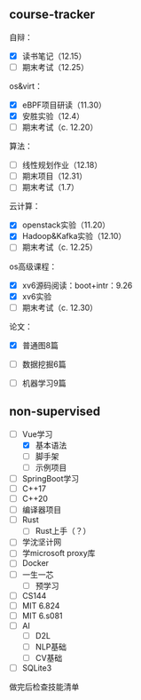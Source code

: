 
## course-tracker

自辩：
- [x] 读书笔记（12.15）
- [ ] 期末考试（12.25）

os&virt：
- [x] eBPF项目研读（11.30）
- [x] 安胜实验（12.4）
- [ ] 期末考试（c. 12.20）

算法：
- [ ] 线性规划作业（12.18）
- [ ] 期末项目（12.31）
- [ ] 期末考试（1.7）

云计算：
- [x] openstack实验（11.20）
- [x] Hadoop&Kafka实验（12.10）
- [ ] 期末考试（c. 12.25）

os高级课程：
- [x] xv6源码阅读：boot+intr：9.26
- [x] xv6实验
- [ ] 期末考试（c. 12.30）

论文：
- [x] 普通图8篇
- [ ] 数据挖掘6篇
- [ ] 机器学习9篇



## non-supervised

- [ ] Vue学习
	- [x] 基本语法
	- [ ] 脚手架
	- [ ] 示例项目
- [ ] SpringBoot学习
- [ ] C++17
- [ ] C++20
- [ ] 编译器项目
- [ ] Rust
	- [ ] Rust上手（？）
- [ ] 学沈坚计网
- [ ] 学microsoft proxy库
- [ ] Docker
- [ ] 一生一芯
	- [ ] 预学习
- [ ] CS144
- [ ] MIT 6.824
- [ ] MIT 6.s081
- [ ] AI
	- [ ] D2L
	- [ ] NLP基础
	- [ ] CV基础
- [ ] SQLite3

做完后检查技能清单
